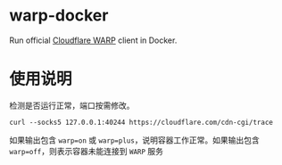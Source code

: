 # warp-docker

Run official [Cloudflare WARP](https://1.1.1.1/) client in Docker.


# 使用说明

检测是否运行正常，端口按需修改。
```
curl --socks5 127.0.0.1:40244 https://cloudflare.com/cdn-cgi/trace
```

如果输出包含 `warp=on` 或 `warp=plus`，说明容器工作正常。如果输出包含 `warp=off`，则表示容器未能连接到 `WARP` 服务